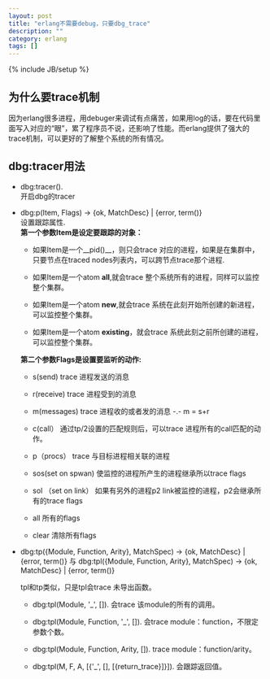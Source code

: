 ```yaml
---
layout: post
title: "erlang不需要debug，只要dbg_trace"
description: ""
category: erlang
tags: []
---
```

{% include JB/setup %}


## 为什么要trace机制
   因为erlang很多进程，用debuger来调试有点痛苦，如果用log的话，要在代码里面写入对应的“眼”，累了程序员不说，还影响了性能。而erlang提供了强大的trace机制，可以更好的了解整个系统的所有情况。
  
   
## dbg:tracer用法

* dbg:tracer().  
	开启dbg的tracer   
	  
	
* dbg:p(Item, Flags) -> {ok, MatchDesc} | {error, term()}  
	设置跟踪属性.  
	__第一个参数Item是设定要跟踪的对象：__  
	
	*  如果Item是一个__pid()__，则只会trace 对应的进程，如果是在集群中，只要节点在traced nodes列表内，可以跨节点trace那个进程.  
	
	*  如果Item是一个atom __all__,就会trace 整个系统所有的进程，同样可以监控整个集群。  
	
	*  如果Item是一个atom __new__,就会trace 系统在此刻开始所创建的新进程，可以监控整个集群。  
	
	*  如果Item是一个atom __existing__，就会trace 系统此刻之前所创建的进程，可以监控整个集群。  
	
	
	__第二个参数Flags是设置要监听的动作:__   
	*  s(send)     trace 进程发送的消息  
	 
	*  r(receive)   trace 进程受到的消息  
	
	*  m(messages)  trace 进程收的或者发的消息  -.- m = s+r  
	
	*  c(call）  通过tp/2设置的匹配规则后，可以trace 进程所有的call匹配的动作。  
	
	*  p（procs） trace 与目标进程相关联的进程  
	
	*  sos(set on spwan) 使监控的进程所产生的进程继承所以trace flags  
	
	*  sol （set on link） 如果有另外的进程p2 link被监控的进程，p2会继承所有的trace flags  
	
	*  all  所有的flags  
	
	*  clear 清除所有flags  
	
  
  
* dbg:tp({Module, Function, Arity}, MatchSpec) -> {ok, MatchDesc} | {error, term()}    与   dbg:tpl({Module, Function, Arity}, MatchSpec) -> {ok, MatchDesc} | {error, term()}  

	tpl和tp类似，只是tpl会trace 未导出函数。  
	
	*  dbg:tpl(Module, '_', []).  会trace 该module的所有的调用。  
		
	*  dbg:tpl(Module, Function, '_', []).  会trace module：function，不限定参数个数。  
	
	*  dbg:tpl(Module, Function, Arity, []). trace module：function/arity。  
	
	*   dbg:tpl(M, F, A, [{'_', [], [{return_trace}]}]).   会跟踪返回值。  
	
	
	


	

  
